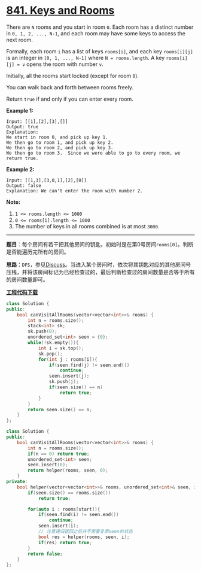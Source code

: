 # [841. Keys and Rooms](https://leetcode.com/problems/keys-and-rooms/)

There are `N` rooms and you start in room `0`.  Each room has a distinct number in `0, 1, 2, ..., N-1`, and each room may have some keys to access the next room.

Formally, each room `i` has a list of keys `rooms[i]`, and each key `rooms[i][j]` is an integer in `[0, 1, ..., N-1]` where `N = rooms.length`.  A key `rooms[i][j] = v` opens the room with number `v`.

Initially, all the rooms start locked (except for room `0`).

You can walk back and forth between rooms freely.

Return `true` if and only if you can enter every room.

**Example 1:**

```
Input: [[1],[2],[3],[]]
Output: true
Explanation:
We start in room 0, and pick up key 1.
We then go to room 1, and pick up key 2.
We then go to room 2, and pick up key 3.
We then go to room 3.  Since we were able to go to every room, we return true.
```

**Example 2:**

```
Input: [[1,3],[3,0,1],[2],[0]]
Output: false
Explanation: We can't enter the room with number 2.
```

**Note:**

1. `1 <= rooms.length <= 1000`
2. `0 <= rooms[i].length <= 1000`
3. The number of keys in all rooms combined is at most `3000`.

-----

**题目**：每个房间有若干把其他房间的钥匙，初始时是在第0号房间`rooms[0]`。判断是否能遍历完所有的房间。

**思路**：`DFS`，参见[Discuss](https://leetcode.com/problems/keys-and-rooms/discuss/133855/Straight-Forward)。当进入某个房间时，依次将其钥匙对应的其他房间号压栈，并将该房间标记为已经检查过的，最后判断检查过的房间数量是否等于所有的房间数量即可。

[**工程代码下载**](https://github.com/shenkh/leetcode)

```cpp
class Solution {
public:
    bool canVisitAllRooms(vector<vector<int>>& rooms) {
        int n = rooms.size();
        stack<int> sk;
        sk.push(0);
        unordered_set<int> seen = {0};
        while(!sk.empty()){
            int i = sk.top();
            sk.pop();
            for(int j : rooms[i]){
                if(seen.find(j) != seen.end())
                    continue;
                seen.insert(j);
                sk.push(j);
                if(seen.size() == n)
                    return true;
            }
        }
        return seen.size() == n;
    }
};
```

```cpp
class Solution {
public:
    bool canVisitAllRooms(vector<vector<int>>& rooms) {
        int n = rooms.size();
        if(n == 0) return true;
        unordered_set<int> seen;
        seen.insert(0);
        return helper(rooms, seen, 0);
    }
private:
    bool helper(vector<vector<int>>& rooms, unordered_set<int>& seen, int start){
        if(seen.size() == rooms.size())
            return true;

        for(auto i : rooms[start]){
            if(seen.find(i) != seen.end())
                continue;
            seen.insert(i);
            // 注意递归返回之后并不需要复原seen的状态
            bool res = helper(rooms, seen, i);
            if(res) return true;
        }
        return false;
    }
};
```
